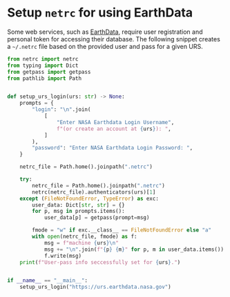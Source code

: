 # Setup `netrc` for using EarthData

Some web services, such as [EarthData](https://earthdata.nasa.gov/), require user
registration and personal token for accessing their database. The following snippet
creates a `~/.netrc` file based on the provided user and pass for a given URS.

```python
from netrc import netrc
from typing import Dict
from getpass import getpass
from pathlib import Path


def setup_urs_login(urs: str) -> None:
    prompts = {
        "login": "\n".join(
            [
                "Enter NASA Earthdata Login Username",
                f"(or create an account at {urs}): ",
            ]
        ),
        "password": "Enter NASA Earthdata Login Password: ",
    }

    netrc_file = Path.home().joinpath(".netrc")

    try:
        netrc_file = Path.home().joinpath(".netrc")
        netrc(netrc_file).authenticators(urs)[1]
    except (FileNotFoundError, TypeError) as exc:
        user_data: Dict[str, str] = {}
        for p, msg in prompts.items():
            user_data[p] = getpass(prompt=msg)

        fmode = "w" if exc.__class__ == FileNotFoundError else "a"
        with open(netrc_file, fmode) as f:
            msg = f"machine {urs}\n"
            msg += "\n".join(f"{p} {m}" for p, m in user_data.items())
            f.write(msg)
    print(f"User-pass info seccessfully set for {urs}.")


if __name__ == "__main__":
    setup_urs_login("https://urs.earthdata.nasa.gov")
```